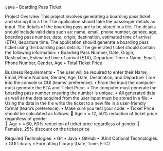  
Java – Boarding Pass Ticket

Project Overview
This project involves generating a boarding pass ticket and storing it in a file. 
The application should take the passenger details as input. The details of the boarding pass are to be stored in a file. The details should include valid data such as: name, email, phone number, gender, age, boarding pass number, date, origin, destination, estimated time of arrival (ETA), departure time. 
The application should generate a boarding pass ticket using the boarding pass details. The generated ticket should contain the following information: 
•	Boarding Pass Number, Date, Origin, Destination, Estimated time of arrival (ETA), Departure Time
•	Name, Email, Phone Number, Gender, Age
•	Total Ticket Price

Business Requirements
•	The user will be required to enter their Name, Email, Phone Number, Gender, Age, Date, Destination, and Departure Time into the console or GUI (teams’ preference). 
•	From the input the computer must generate the ETA and Ticket Price.
•	The computer must generate the boarding pass number ensuring the number is unique. 
•	All generated data as well as the data acquired from the user input must be stored in a file. 
•	Using the data in the file write the ticket to a new file in a user-friendly format (team’s preference). 
•	Make sure you test your code. 
•	Ticket Price should be calculated as follows:
	Age < = 12, 50% reduction of ticket price regardless of gender  
	Age > = 60, 60% reduction of ticket price regardless of gender 
	Females, 25% discount on the ticket price

Required Technologies:
•	Git
•	Java
•	GitHub
•	JUnit
Optional Technologies:
•	GUI Library 
•	Formatting Library (Date, Time, ETC)
